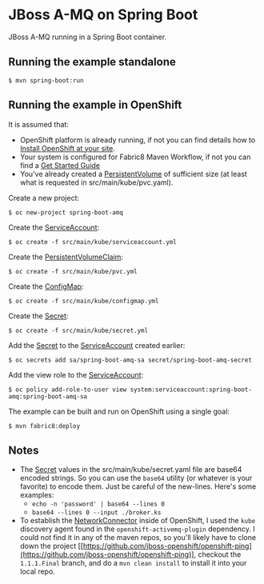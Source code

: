 # JBoss A-MQ on Spring Boot

JBoss A-MQ running in a Spring Boot container.

## Running the example standalone

```
$ mvn spring-boot:run
```

## Running the example in OpenShift

It is assumed that:

- OpenShift platform is already running, if not you can find details how to [Install OpenShift at your site](https://docs.openshift.com/container-platform/3.3/install_config/index.html).
- Your system is configured for Fabric8 Maven Workflow, if not you can find a [Get Started Guide](https://access.redhat.com/documentation/en/red-hat-jboss-middleware-for-openshift/3/single/red-hat-jboss-fuse-integration-services-20-for-openshift/)
- You've already created a [PersistentVolume](https://kubernetes.io/docs/concepts/storage/persistent-volumes/) of sufficient size (at least what is requested in src/main/kube/pvc.yaml).

Create a new project:

```
$ oc new-project spring-boot-amq
```

Create the [ServiceAccount](https://kubernetes.io/docs/tasks/configure-pod-container/configure-service-account/):

```
$ oc create -f src/main/kube/serviceaccount.yml
```

Create the [PersistentVolumeClaim](https://kubernetes.io/docs/concepts/storage/persistent-volumes/#persistentvolumeclaims):

```
$ oc create -f src/main/kube/pvc.yml
```

Create the [ConfigMap](https://kubernetes.io/docs/user-guide/configmap/):

```
$ oc create -f src/main/kube/configmap.yml
```

Create the [Secret](https://kubernetes.io/docs/concepts/configuration/secret/):

```
$ oc create -f src/main/kube/secret.yml
```

Add the [Secret](https://kubernetes.io/docs/concepts/configuration/secret/) to the [ServiceAccount](https://kubernetes.io/docs/tasks/configure-pod-container/configure-service-account/) created earlier:

```
$ oc secrets add sa/spring-boot-amq-sa secret/spring-boot-amq-secret
```

Add the view role to the [ServiceAccount](https://kubernetes.io/docs/tasks/configure-pod-container/configure-service-account/):

```
$ oc policy add-role-to-user view system:serviceaccount:spring-boot-amq:spring-boot-amq-sa
```

The example can be built and run on OpenShift using a single goal:

```
$ mvn fabric8:deploy
```

## Notes

- The [Secret](https://kubernetes.io/docs/concepts/configuration/secret/) values in the src/main/kube/secret.yaml file are base64 encoded strings. So you can use the `base64` utility (or whatever is your favorite) to encode them. Just be careful of the new-lines. Here's some examples:
  - `echo -n 'password' | base64 --lines 0`
  - `base64 --lines 0 --input ./broker.ks`
- To establish the [NetworkConnector](http://activemq.apache.org/networks-of-brokers.html) inside of OpenShift, I used the `kube` discovery agent found in the `openshift-activemq-plugin` dependency. I could not find it in any of the maven repos, so you'll likely have to clone down the project [[https://github.com/jboss-openshift/openshift-ping](https://github.com/jboss-openshift/openshift-ping)], checkout the `1.1.1.Final` branch, and do a `mvn clean install` to install it into your local repo.
